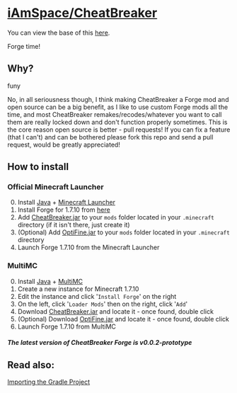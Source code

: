 # [iAmSpace/CheatBreaker](https://github.com/iAmSpace/CheatBreaker)

You can view the base of this [here](https://github.com/Decencies/CheatBreaker).

Forge time!

## Why?

funy

No, in all seriousness though, I think making CheatBreaker a Forge mod and open source can be a big benefit, as I like to use custom Forge mods all the time, and most CheatBreaker remakes/recodes/whatever you want to call them are really locked down and don't function properly sometimes. This is the core reason open source is better - pull requests! If you can fix a feature (that I can't) and can be bothered please fork this repo and send a pull request, would be greatly appreciated!

## How to install

### Official Minecraft Launcher

0. Install [Java](https://www.java.com/en/download/manual.jsp) + [Minecraft Launcher](https://minecraft.net/download)
1. Install Forge for 1.7.10 from [here](https://github.com/iAmSpace/Installers/raw/main/forge/forge-1.7.10-10.13.4.1614-1.7.10-installer.jar)
2. Add [CheatBreaker.jar](https://github.com/iAmSpace/CheatBreaker/releases/download/v0.0.2-prototype/CheatBreaker-1.7.10-50c5678.jar) to your `mods` folder located in your `.minecraft` directory (if it isn't there, just create it)
3. (Optional) Add [OptiFine.jar](https://github.com/iAmSpace/CheatBreaker/releases/download/v0.0.2-prototype/OptiFine_1.7.10_HD_U_E7.jar) to your `mods` folder located in your `.minecraft` directory
4. Launch Forge 1.7.10 from the Minecraft Launcher

### MultiMC

0. Install [Java](https://www.java.com/en/download/manual.jsp) + [MultiMC](https://multimc.org)
1. Create a new instance for Minecraft 1.7.10
2. Edit the instance and click '`Install Forge`' on the right
3. On the left, click '`Loader Mods`' then on the right, click '`Add`'
4. Download [CheatBreaker.jar](https://github.com/iAmSpace/CheatBreaker/releases/download/v0.0.2-prototype/CheatBreaker-1.7.10-50c5678.jar) and locate it - once found, double click
5. (Optional) Download [OptiFine.jar](https://github.com/iAmSpace/CheatBreaker/releases/download/v0.0.2-prototype/OptiFine_1.7.10_HD_U_E7.jar) and locate it - once found, double click
6. Launch Forge 1.7.10 from MultiMC

#### *The latest version of CheatBreaker Forge is v0.0.2-prototype*

## Read also:

[Importing the Gradle Project](https://github.com/iAmSpace/CheatBreaker/wiki/Importing)
